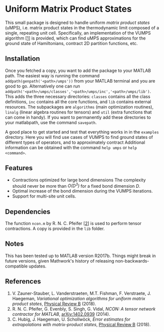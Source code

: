 # Uniform Matrix Product States
This small package is designed to handle uniform _matrix product states_ (uMPS), i.e. matrix product states in the thermodynamic limit composed of a single, repeating unit cell.
Specifically, an implementation of the VUMPS algorithm [[1]] is provided, which can find uMPS approximations for the ground state of Hamiltonians, contract 2D partition functions, etc.

## Installation
Once you fetched a copy, you want to add the package to your MATLAB path.
The easiest way is running the command `addpath(genpath('<path>/umps'))` from your MATLAB terminal and you are good to go.
Alternatively one can run `addpath('<path>/umps/classes','<path>/umps/inc','<path>/umps/lib')`.
This adds the three necessary directories: `classes` contains all the class definitions, `inc` contains all the core  functions, and `lib` contains external resources.
The subpackages are `algorithms` (main optimization routines), `linalg` (linear algebra routines for tensors) and `util` (extra functions that can come in handy).
If you want to permanently add these directories to your matlabpath, use the command `savepath`.

A good place to get started and test that everything works in in the `examples` directory.
Here you will find use cases of VUMPS to find ground states of different types of operators, and to approximately contract
Additional information can be obtained with the command `help umps` or `help <command>`.

## Features
* Contractions optimized for large bond dimensions The complexity should never be more than _O(D<sup>3</sup>)_ for a fixed bond dimension _D_.
* Optimal increase of the bond dimension during the VUMPS iterations.
* Support for multi-site unit cells.

## Dependencies
The function `ncon.m` by R. N. C. Pfeifer [[2]] is used to perform tensor contractions.
A copy is provided in the `lib` folder.

## Notes
This has been tested up to MATLAB version R2017b.
Things might break in future versions, given Mathwork's history of releasing non-backwards-compatible updates.

## References
1. V. Zauner-Stauber, L. Vanderstraeten, M.T. Fishman, F. Verstraete, J. Haegeman, _Variational optimization algorithms for uniform matrix product states_, [Physical Review B][1] (2018).
2. R. N. C. Pfeifer, G. Evenbly, S. Singh, G. Vidal, _NCON: A tensor network contractor for MATLAB_, [arXiv:1402.0939][2] (2014).
3. C. Hubig, J. Haegeman, U. Schollwöck, _Error estimates for extrapolations with matrix-product states_, [Physical Review B][3] (2018).

[1]: https://arxiv.org/abs/1701.07035
[2]: https://arxiv.org/abs/1402.0939
[3]: https://arxiv.org/abs/1711.01104
